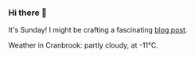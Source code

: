 ### Hi there :wave:

It's Sunday! I might be crafting a fascinating [blog post](https://benjaminwuethrich.dev).

Weather in Cranbrook: partly cloudy, at -11°C.
